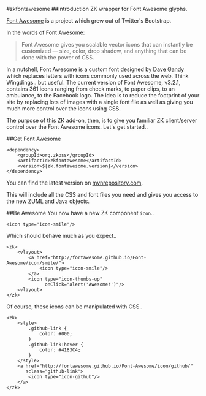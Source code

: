#zkfontawesome
##Introduction
ZK wrapper for Font Awesome glyphs.

[Font Awesome](http://fortawesome.github.io/Font-Awesome/icons/) is a project
 which grew out of Twitter's Bootstrap.

In the words of Font Awesome:
> Font Awesome gives you scalable vector icons that can instantly be customized
> — size, color, drop shadow, and anything that can be done with the power of
> CSS.

In a nutshell, Font Awesome is a custom font designed by
 [Dave Gandy](https://twitter.com/davegandy) which replaces letters with icons
 commonly used across the web. Think Wingdings.. but useful. The current version
 of Font Awesome, v3.2.1, contains 361 icons ranging from check marks, to paper
 clips, to an ambulance, to the Facebook logo. The idea is to reduce the
 footprint of your site by replacing lots of images with a single font file as
 well as giving you much more control over the icons using CSS.

The purpose of this ZK add-on, then, is to give you familiar ZK client/server
 control over the Font Awesome icons. Let's get started..

##Get Font Awesome

    <dependency>
        <groupId>org.zkoss</groupId>
        <artifactId>zkfontawesome</artifactId>
        <version>${zk.fontawesome.version}</version>
    </dependency>

You can find the latest version on
 [mvnrepository.com](http://mvnrepository.com/artifact/org.zkoss/zkfontawesome).

This will include all the CSS and font files you need and gives you access to
 the new ZUML and Java objects.

##Be Awesome
You now have a new ZK component `icon`..

    <icon type="icon-smile"/>

Which should behave much as you expect..

    <zk>
        <vlayout>
            <a href="http://fortawesome.github.io/Font-Awesome/icon/smile/">
                <icon type="icon-smile"/>
            </a>
            <icon type="icon-thumbs-up"
                  onClick="alert('Awesome!')"/>
        <vlayout>
    </zk>

Of course, these icons can be manipulated with CSS..

    <zk>
        <style>
            .github-link {
                color: #000;
            }
            .github-link:hover {
                color: #4183C4;
            }
        </style>
        <a href="http://fortawesome.github.io/Font-Awesome/icon/github/"
           sclass="github-link">
            <icon type="icon-github"/>
        </a>
    </zk>

